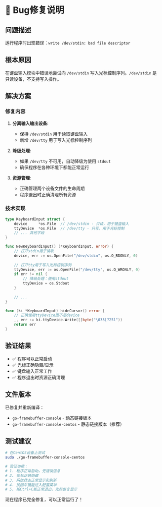 # 🐛 Bug修复说明

## 问题描述
运行程序时出现错误：`write /dev/stdin: bad file descriptor`

## 根本原因
在键盘输入模块中错误地尝试向 `/dev/stdin` 写入光标控制序列。`/dev/stdin` 是只读设备，不支持写入操作。

## 解决方案

### 修复内容
1. **分离输入输出设备**:
   - 保持 `/dev/stdin` 用于读取键盘输入
   - 新增 `/dev/tty` 用于写入光标控制序列

2. **降级处理**:
   - 如果 `/dev/tty` 不可用，自动降级为使用 `stdout`
   - 确保程序在各种环境下都能正常运行

3. **资源管理**:
   - 正确管理两个设备文件的生命周期
   - 程序退出时正确清理所有资源

### 技术实现

```go
type KeyboardInput struct {
    device     *os.File  // /dev/stdin - 只读，用于键盘输入
    ttyDevice  *os.File  // /dev/tty - 只写，用于光标控制
    // ... 其他字段
}

func NewKeyboardInput() (*KeyboardInput, error) {
    // 打开stdin用于读取
    device, err := os.OpenFile("/dev/stdin", os.O_RDONLY, 0)
    
    // 打开tty用于写入光标控制序列
    ttyDevice, err := os.OpenFile("/dev/tty", os.O_WRONLY, 0)
    if err != nil {
        // 降级处理：使用stdout
        ttyDevice = os.Stdout
    }
    
    // ...
}

func (ki *KeyboardInput) hideCursor() error {
    // 正确使用ttyDevice而不是device
    _, err := ki.ttyDevice.Write([]byte("\033[?25l"))
    return err
}
```

## 验证结果
- ✅ 程序可以正常启动
- ✅ 光标正确隐藏/显示
- ✅ 键盘输入正常工作
- ✅ 程序退出时资源正确清理

## 文件版本
已修复并重新编译：
- `go-framebuffer-console` - 动态链接版本
- `go-framebuffer-console-centos` - 静态链接版本（推荐）

## 测试建议
```bash
# 在CentOS设备上测试
sudo ./go-framebuffer-console-centos

# 验证功能：
# 1. 程序正常启动，无错误信息
# 2. 光标正确隐藏
# 3. 系统状态正常显示和刷新
# 4. 按回车键能进入配置菜单
# 5. 按Ctrl+C能正常退出，光标恢复显示
```

现在程序已完全修复，可以正常运行了！